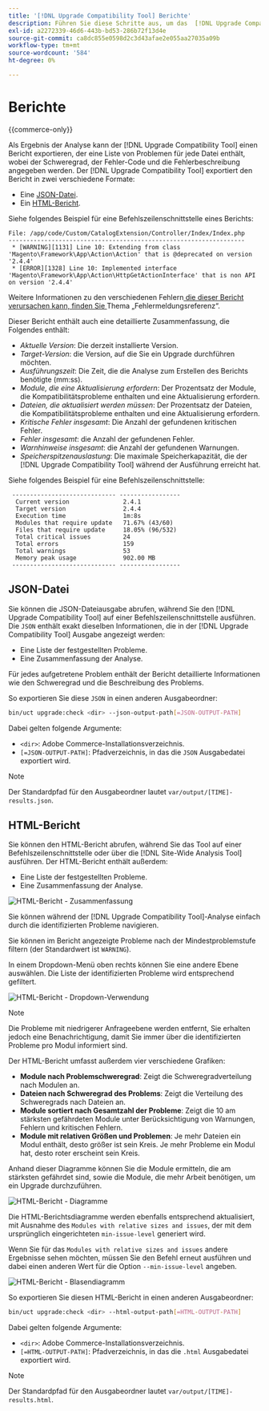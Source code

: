 ```yaml
---
title: '[!DNL Upgrade Compatibility Tool] Berichte'
description: Führen Sie diese Schritte aus, um das  [!DNL Upgrade Compatibility Tool]  Ihrem Adobe Commerce-Projekt auszuführen.
exl-id: a2272339-46d6-443b-bd53-286b72f13d4e
source-git-commit: ca8dc855e0598d2c3d43afae2e055aa27035a09b
workflow-type: tm+mt
source-wordcount: '584'
ht-degree: 0%

---
```


# Berichte

{{commerce-only}}

Als Ergebnis der Analyse kann der [!DNL Upgrade Compatibility Tool] einen Bericht exportieren, der eine Liste von Problemen für jede Datei enthält, wobei der Schweregrad, der Fehler-Code und die Fehlerbeschreibung angegeben werden. Der [!DNL Upgrade Compatibility Tool] exportiert den Bericht in zwei verschiedene Formate:

- Eine [JSON-Datei](reports.md#json-file).
- Ein [HTML-Bericht](reports.md#html-report).

Siehe folgendes Beispiel für eine Befehlszeilenschnittstelle eines Berichts:

```
File: /app/code/Custom/CatalogExtension/Controller/Index/Index.php
------------------------------------------------------------------
 * [WARNING][1131] Line 10: Extending from class 'Magento\Framework\App\Action\Action' that is @deprecated on version '2.4.4'
 * [ERROR][1328] Line 10: Implemented interface 'Magento\Framework\App\Action\HttpGetActionInterface' that is non API on version '2.4.4'
```

Weitere Informationen zu den verschiedenen Fehlern[ die dieser Bericht verursachen kann, finden Sie ](../upgrade-compatibility-tool/error-messages.md) Thema „Fehlermeldungsreferenz“.

Dieser Bericht enthält auch eine detaillierte Zusammenfassung, die Folgendes enthält:

- *Aktuelle Version*: Die derzeit installierte Version.
- *Target-Version*: die Version, auf die Sie ein Upgrade durchführen möchten.
- *Ausführungszeit*: Die Zeit, die die Analyse zum Erstellen des Berichts benötigte (mm:ss).
- *Module, die eine Aktualisierung erfordern*: Der Prozentsatz der Module, die Kompatibilitätsprobleme enthalten und eine Aktualisierung erfordern.
- *Dateien, die aktualisiert werden müssen*: Der Prozentsatz der Dateien, die Kompatibilitätsprobleme enthalten und eine Aktualisierung erfordern.
- *Kritische Fehler insgesamt*: Die Anzahl der gefundenen kritischen Fehler.
- *Fehler insgesamt*: die Anzahl der gefundenen Fehler.
- *Warnhinweise insgesamt*: die Anzahl der gefundenen Warnungen.
- *Speicherspitzenauslastung*: Die maximale Speicherkapazität, die der [!DNL Upgrade Compatibility Tool] während der Ausführung erreicht hat.

Siehe folgendes Beispiel für eine Befehlszeilenschnittstelle:

```
 ----------------------------- ----------------- 
  Current version               2.4.1            
  Target version                2.4.4            
  Execution time                1m:8s            
  Modules that require update   71.67% (43/60)   
  Files that require update     18.05% (96/532)  
  Total critical issues         24               
  Total errors                  159              
  Total warnings                53               
  Memory peak usage             902.00 MB        
 ----------------------------- ----------------- 
```

## JSON-Datei

Sie können die JSON-Dateiausgabe abrufen, während Sie den [!DNL Upgrade Compatibility Tool] auf einer Befehlszeilenschnittstelle ausführen. Die `JSON` enthält exakt dieselben Informationen, die in der [!DNL Upgrade Compatibility Tool] Ausgabe angezeigt werden:

- Eine Liste der festgestellten Probleme.
- Eine Zusammenfassung der Analyse.

Für jedes aufgetretene Problem enthält der Bericht detaillierte Informationen wie den Schweregrad und die Beschreibung des Problems.

So exportieren Sie diese `JSON` in einen anderen Ausgabeordner:

```bash
bin/uct upgrade:check <dir> --json-output-path[=JSON-OUTPUT-PATH]
```

Dabei gelten folgende Argumente:

- `<dir>`: Adobe Commerce-Installationsverzeichnis.
- `[=JSON-OUTPUT-PATH]`: Pfadverzeichnis, in das die `JSON` Ausgabedatei exportiert wird.

>[!NOTE]
>
> Der Standardpfad für den Ausgabeordner lautet `var/output/[TIME]-results.json`.

## HTML-Bericht

Sie können den HTML-Bericht abrufen, während Sie das Tool auf einer Befehlszeilenschnittstelle oder über die [!DNL Site-Wide Analysis Tool] ausführen. Der HTML-Bericht enthält außerdem:

- Eine Liste der festgestellten Probleme.
- Eine Zusammenfassung der Analyse.

![HTML-Bericht - Zusammenfassung](../../assets/upgrade-guide/uct-html-summary.png)

Sie können während der [!DNL Upgrade Compatibility Tool]-Analyse einfach durch die identifizierten Probleme navigieren.

Sie können im Bericht angezeigte Probleme nach der Mindestproblemstufe filtern (der Standardwert ist `WARNING`).

In einem Dropdown-Menü oben rechts können Sie eine andere Ebene auswählen. Die Liste der identifizierten Probleme wird entsprechend gefiltert.

![HTML-Bericht - Dropdown-Verwendung](../../assets/upgrade-guide/uct-html-filtered-issues-list.png)

>[!NOTE]
>
> Die Probleme mit niedrigerer Anfrageebene werden entfernt, Sie erhalten jedoch eine Benachrichtigung, damit Sie immer über die identifizierten Probleme pro Modul informiert sind.

Der HTML-Bericht umfasst außerdem vier verschiedene Grafiken:

- **Module nach Problemschweregrad**: Zeigt die Schweregradverteilung nach Modulen an.
- **Dateien nach Schweregrad des Problems**: Zeigt die Verteilung des Schweregrads nach Dateien an.
- **Module sortiert nach Gesamtzahl der Probleme**: Zeigt die 10 am stärksten gefährdeten Module unter Berücksichtigung von Warnungen, Fehlern und kritischen Fehlern.
- **Module mit relativen Größen und Problemen**: Je mehr Dateien ein Modul enthält, desto größer ist sein Kreis. Je mehr Probleme ein Modul hat, desto roter erscheint sein Kreis.

Anhand dieser Diagramme können Sie die Module ermitteln, die am stärksten gefährdet sind, sowie die Module, die mehr Arbeit benötigen, um ein Upgrade durchzuführen.

![HTML-Bericht - Diagramme](../../assets/upgrade-guide/uct-html-diagrams.png)

Die HTML-Berichtsdiagramme werden ebenfalls entsprechend aktualisiert, mit Ausnahme des `Modules with relative sizes and issues`, der mit dem ursprünglich eingerichteten `min-issue-level` generiert wird.

Wenn Sie für das `Modules with relative sizes and issues` andere Ergebnisse sehen möchten, müssen Sie den Befehl erneut ausführen und dabei einen anderen Wert für die Option `--min-issue-level` angeben.

![HTML-Bericht - Blasendiagramm](../../assets/upgrade-guide/uct-html-filtered-diagrams.png)

So exportieren Sie diesen HTML-Bericht in einen anderen Ausgabeordner:

```bash
bin/uct upgrade:check <dir> --html-output-path[=HTML-OUTPUT-PATH]
```

Dabei gelten folgende Argumente:

- `<dir>`: Adobe Commerce-Installationsverzeichnis.
- `[=HTML-OUTPUT-PATH]`: Pfadverzeichnis, in das die `.html` Ausgabedatei exportiert wird.

>[!NOTE]
>
> Der Standardpfad für den Ausgabeordner lautet `var/output/[TIME]-results.html`.
